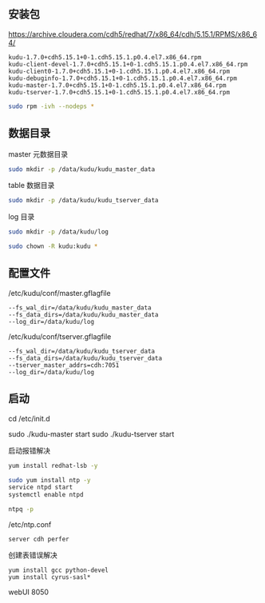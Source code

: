 ## 安装包
https://archive.cloudera.com/cdh5/redhat/7/x86_64/cdh/5.15.1/RPMS/x86_64/
```
kudu-1.7.0+cdh5.15.1+0-1.cdh5.15.1.p0.4.el7.x86_64.rpm
kudu-client-devel-1.7.0+cdh5.15.1+0-1.cdh5.15.1.p0.4.el7.x86_64.rpm
kudu-client0-1.7.0+cdh5.15.1+0-1.cdh5.15.1.p0.4.el7.x86_64.rpm
kudu-debuginfo-1.7.0+cdh5.15.1+0-1.cdh5.15.1.p0.4.el7.x86_64.rpm
kudu-master-1.7.0+cdh5.15.1+0-1.cdh5.15.1.p0.4.el7.x86_64.rpm
kudu-tserver-1.7.0+cdh5.15.1+0-1.cdh5.15.1.p0.4.el7.x86_64.rpm
```

```sh
sudo rpm -ivh --nodeps *
```


## 数据目录
master 元数据目录
```sh
sudo mkdir -p /data/kudu/kudu_master_data
```

table 数据目录
```sh
sudo mkdir -p /data/kudu/kudu_tserver_data
```

log 目录
```sh
sudo mkdir -p /data/kudu/log
```

```sh
sudo chown -R kudu:kudu *
```


## 配置文件
/etc/kudu/conf/master.gflagfile
```
--fs_wal_dir=/data/kudu/kudu_master_data
--fs_data_dirs=/data/kudu/kudu_master_data
--log_dir=/data/kudu/log
```

/etc/kudu/conf/tserver.gflagfile
```
--fs_wal_dir=/data/kudu/kudu_tserver_data
--fs_data_dirs=/data/kudu/kudu_tserver_data
--tserver_master_addrs=cdh:7051
--log_dir=/data/kudu/log
```


## 启动
cd /etc/init.d

sudo ./kudu-master start
sudo ./kudu-tserver start


启动报错解决
```sh
yum install redhat-lsb -y
```

```sh
sudo yum install ntp -y
service ntpd start
systemctl enable ntpd
```

```sh
ntpq -p
```

/etc/ntp.conf
```
server cdh perfer
```

创建表错误解决
```
yum install gcc python-devel
yum install cyrus-sasl*
```

webUI 8050